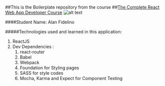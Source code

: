 ##This is the Boilerplate repository from the course
##[The Complete React Web App Developer Course](https://www.udemy.com/the-complete-react-web-app-developer-course/)
![alt text](https://encrypted-tbn0.gstatic.com/images?q=tbn:ANd9GcT56_QlEInQ2H21hZrXT4E2x4gIH6iswJaJyPzvN6hTiwIQ3Uvw)

####Student Name: Alan Fidelino

#####Technologies used and learned in this application:
1. ReactJS
2. Dev Dependencies :
    1. react-router
    2. Babel
    3. Webpack
    5. Foundation for Styling pages
    6. SASS for style codes
    7. Mocha, Karma and Expect for Component Testing
